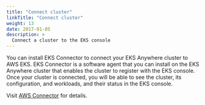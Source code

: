 ```yaml
---
title: "Connect cluster"
linkTitle: "Connect cluster"
weight: 13
date: 2017-01-05
description: >
  Connect a cluster to the EKS console
---
```


You can install EKS Connector to connect your EKS Anywhere cluster to AWS EKS.
EKS Connector is a software agent that you can install on the EKS Anywhere cluster that enables the cluster to register with the EKS console.
Once your cluster is connected, you will be able to see the cluster, its configuration, and workloads, and their status in the EKS console.

Visit [AWS Connector](https://docs.aws.amazon.com/eks/latest/userguide/eks-connector.html) for details.